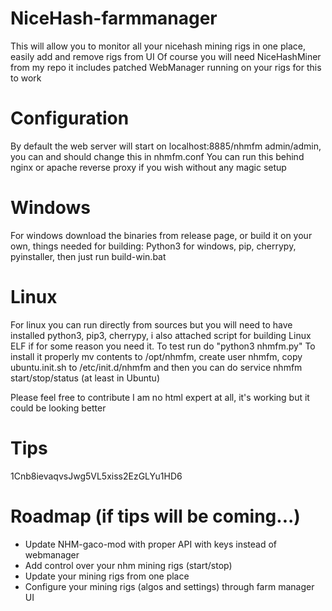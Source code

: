 # NiceHash-farmmanager
This will allow you to monitor all your nicehash mining rigs in one place, easily add and remove rigs from UI
Of course you will need NiceHashMiner from my repo it includes patched WebManager running on your rigs for this to work

# Configuration

By default the web server will start on localhost:8885/nhmfm admin/admin, you can and should change this in nhmfm.conf
You can run this behind nginx or apache reverse proxy if you wish without any magic setup

# Windows
For windows download the binaries from release page, or build it on your own, things needed for building:
Python3 for windows, pip, cherrypy, pyinstaller, then just run build-win.bat

# Linux
For linux you can run directly from sources but you will need to have installed python3, pip3, cherrypy, i also attached script for building 
Linux ELF if for some reason you need it.
To test run do "python3 nhmfm.py" 
To install it properly mv contents to /opt/nhmfm, create user nhmfm, copy ubuntu.init.sh to /etc/init.d/nhmfm
and then you can do service nhmfm start/stop/status (at least in Ubuntu)

Please feel free to contribute I am no html expert at all, it's working but it could be looking better

# Tips
1Cnb8ievaqvsJwg5VL5xiss2EzGLYu1HD6

# Roadmap (if tips will be coming...)
* Update NHM-gaco-mod with proper API with keys instead of webmanager
* Add control over your nhm mining rigs (start/stop)
* Update your mining rigs from one place
* Configure your mining rigs (algos and settings) through farm manager UI

